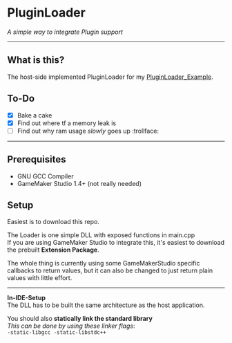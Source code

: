 # PluginLoader
*A simple way to integrate Plugin support*</br>

---
## What is this?
The host-side implemented PluginLoader for my [PluginLoader_Example](https://github.com/sam-k0/PluginLoader_DefaultPlugin). <br>

## To-Do

- [x] Bake a cake
- [x] Find out where tf a memory leak is
- [ ] Find out why ram usage *slowly* goes up :trollface:

---
## Prerequisites
- GNU GCC Compiler
- GameMaker Studio 1.4+ (not really needed)

## Setup
Easiest is to download this repo. <br>

The Loader is one simple DLL with exposed functions in main.cpp<br>
If you are using GameMaker Studio to integrate this, it's easiest to download the prebuilt **Extension Package**.<br>

The whole thing is currently using some GameMakerStudio specific callbacks to return values, but it can also be changed to just return plain values with little effort.<br>

---
**In-IDE-Setup**<br>
The DLL has to be built the same architecture as the host application.<br>

You should also **statically link the standard library**<br>
*This can be done by using these linker flags*:<br>
`-static-libgcc -static-libstdc++`

